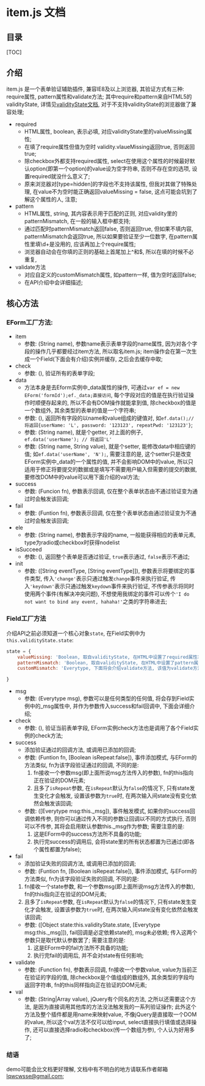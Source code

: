 # item.js 文档


## 目录
  [TOC]

## 介绍
item.js 是一个表单验证辅助插件, 兼容IE8及以上浏览器, 其验证方式有三种: require属性, pattern属性和validate方法; 
其中require和pattern来自HTML5的validityState, 详情见[validityState文档](https://developer.mozilla.org/en-US/docs/Web/API/ValidityState), 对于不支持validityState的浏览器做了兼容处理;

* required
	* HTML属性, boolean, 表示必填, 对应validityState里的valueMissing属性; 
	* 在填了require属性但值为空时 validity.vlaueMissing返回true, 否则返回true;
	* 除checkbox外都支持required属性, select在使用这个属性的时候最好默认option(即第一个option)的value设为空字符串, 否则不存在空的选项, 设置required就没什么意义了;
	* 原来浏览器对[type=hidden]的字段也不支持该属性, 但我对其做了特殊处理, 在value不为空时能正确返回valueMissing = false, 这点可能会坑到了解这个属性的人, 注意;
* pattern
	* HTML属性, string, 其内容表示用于匹配的正则, 对应validity里的patternMismatch, 在一般的输入框中都支持;
	* 通过匹配时patternMismatch返回false, 否则返回true, 但如果不填内容, patternMismatch会返回true, 所以如果要验证至少一位数字, 在pattern属性里填\d+是没用的, 应该再加上个require属性;
	* 浏览器自动会在你填的正则的基础上首尾加上\^和\$, 所以在填的时候不必重复,
* validate方法
	* 对应自定义的customMismatch属性, 如pattern一样, 值为空时返回false;
	* 在API介绍中会详细描述;


## 核心方法
### EForm工厂方法:


* item
	* 参数: (String name), 参数name表示表单字段的name属性, 因为对各个字段的操作几乎都要经过item方法, 所以取名item.js; item操作会在第一次生成一个Field(下面会有介绍)实例并缓存, 之后会去缓存中取;
* check
	* 参数: (), 验证所有的表单字段;
* data
	* 方法本身是去Eform实例中_data属性的操作, 可通过`var ef = new EForm('formId');ef._data;直接访问`, 每个字段对应的值是在执行验证操作时顺便存起来的, 所以不会有DOM操作就能拿到值, 除checkbox的值是一个数组外, 其余类型的表单的值是一个字符串; 
	* 参数: (), 返回所有字段的以name和value组成的键值对, 如`ef.data();// 将返回{userName: 'L', password: '123123', repeatPwd: '123123'}`;
	* 参数: (String name), 就是个getter, 对上面的例子, `ef.data('userName'); // 将返回'L'`
	* 参数: (String name, String value), 就是个setter, 能修改data中相应键的值; 如`ef.data('userName', 'N');`, 需要注意的是, 这个setter只是改变EForm实例中_data的一个属性的值, 并不会影响DOM中的value, 所以只适用于修正将要提交的数据或是填写不需要用户输入但需要的提交的数据, 要修改DOM中的value可以用下面介绍的val方法;
* success
	* 参数: (Funcion fn), 参数表示回调, 仅在整个表单状态由不通过验证变为通过时会触发该回调;
* fail
	* 参数: (Funtion fn), 参数表示回调, 仅在整个表单状态由通过验证变为不通过时会触发该回调;
* ele
	* 参数: (String name), 参数表示字段的name, 一般能获得相应的表单元素, type为radio或checkbox时获得nodelist
* isSucceed
	* 参数: (), 返回整个表单是否通过验证, `true`表示通过, `false`表示不通过;
* init
	* 参数: ([String eventType, [String eventType]]), 参数表示将要绑定的事件类型, 传入`'change'`表示只通过触发`change`事件来执行验证, 传入`'keydown'`表示只通过触发`keydown`事件来执行验证, 不传参表示将同时使用两个事件(有解决冲突问题), 不想使用我绑定的事件可以传个`'I do not want to bind any event, hahaha!'`之类的字符串进去;

### Field工厂方法

介绍API之前必须知道一个核心对象`state`, 在Field实例中为`this.validityState.state`:

```js
state = {
	valueMissing: 'Boolean, 取自validityState, 在HTML中设置了required属性才会有这个值, false表示值不为空, true表示值为空',
	patternMismatch: 'Boolean, 取自validityState, 在HTML中设置了pattern属性才会有这个值, false表示正则匹配通过, true表示不通过',
	customMismatch: 'Everytype, 下面将会介绍validate方法, 该值为validate方法所传入的回调执行后的返回值, 仅在false时表示验证通过, 其他值均表示验证失败'

}
```

* msg
	* 参数: (Everytype msg), 参数可以是任何类型的任何值, 将会存到Field实例中的_msg属性中, 并作为参数传入success和fail回调中, 下面会详细介绍;
* check
	* 参数: (), 验证当前表单字段, EForm实例check方法也是调用了各个Field实例的check方法;
* success
	* 添加验证通过的回调方法, 或调用已添加的回调;
	* 参数: (Funtion fn, [Boolean isRepeat:false]), 事件添加模式, 与EForm的方法类似, fn为该字段验证通过的回调, 不同的是:
	  1. fn接收一个参数msg(即上面所说msg方法传入的参数), fn的this指向正在验证的DOM元素;
	  2. 且多了`isRepeat`参数, 在`isRepeat`默认为`false`的情况下, 只有state发生变化才会触发, 设置该参数为`true`时, 在两次输入间state没有变化依然会触发该回调;
	* 参数: ([Everytype msg:this._msg]), 事件触发模式, 如果你的success回调依赖传参, 则你可以通过传入不同的参数让回调以不同的方式执行, 否则可以不传参, 其将会启用默认参数this._msg作为参数; 需要注意的是:
	  1. 这是EForm中的success方法所不具备的功能;
	  2. 执行完success的调用后, 会将state里的所有状态都置为已通过(即各个属性都置为false);
* fail
	* 添加验证失败的回调方法, 或调用已添加的回调;
	* 参数: (Funtion fn, [Boolean isRepeat:false]), 事件添加模式, 与EForm的方法类似, fn为该字段验证失败的回调, 不同的是:
	 1. fn接收一个state参数, 和一个参数msg(即上面所说msg方法传入的参数), fn的this指向正在验证的DOM元素;
	 2. 且多了`isRepeat`参数, 在`isRepeat`默认为`false`的情况下, 只有state发生变化才会触发, 设置该参数为`true`时, 在两次输入间state没有变化依然会触发该回调;
	* 参数: ([Object state:this.validityState.state, [Everytype msg:this._msg]]), fail回调是必定依赖state的, msg未必依赖; 传入这两个参数只是取代默认参数罢了; 需要注意的是:
	  1. 这是EForm中的fail方法所不具备的功能;
	  2. 执行完fail的调用后, 并不会对state有任何影响;
* validate
	* 参数: (Function fn), 参数表示回调, fn接收一个参数value, value为当前正在验证的字段的值, 除checkbox是个值组成的数组外, 其余类型的字段均返回字符串, fn的this同样指向正在验证的DOM元素;
* val
	* 参数: (String|Array value), jQuery有个同名的方法, 之所以还需要这个方法, 是因为直接调用其他库的方法没法触发我的一系列验证操作; 此外这个方法及整个插件都是用name来映射value, 不像jQuery是直接取一个DOM的value, 所以这个val方法不仅可以给input, select直接执行填值或选择操作, 还可以直接选择radio和checkbox(传一个数组为参), 个人认为好用多了;
	
### 结语
demo可能会比文档更好理解, 文档中有不明白的地方请联系作者邮箱<lqwcwsse@gmail.com>;
	

